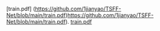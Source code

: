 [train.pdf] (https://github.com/1jianyao/TSFF-Net/blob/main/train.pdf)https://github.com/1jianyao/TSFF-Net/blob/main/train.pdf).
[train.pdf](https://github.com/1jianyao/TSFF-Net/blob/main/train.pdf)

